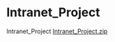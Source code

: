 # Intranet_Project
Intranet_Project
[Intranet_Project.zip](https://github.com/imhyun1992/Intranet_Project/files/9966852/Intranet_Project.zip)
